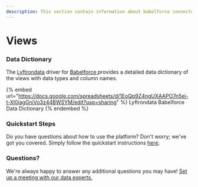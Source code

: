```yaml
---
description: This section contain information about babelforce connector views information
---
```


# Views

### Data Dictionary

The [Lyftrondata](https://www.lyftrondata.com/) driver for [Babelforce](https://www.lyftrondata.com/integration/Babelforce/)[ ](https://www.lyftrondata.com/integration/babelforce/)provides a detailed data dictionary of the views with data types and column names.

{% embed url="https://docs.google.com/spreadsheets/d/1EoQp9Z4ngUXAAPO7n5ei-t-Xl0iagGniVo3z44BWSYM/edit?usp=sharing" %}
Lyftrondata Babelforce Data Dictionary
{% endembed %}

### Quickstart Steps

Do you have questions about how to use the platform? Don't worry; we've got you covered. Simply follow the quickstart instructions [here](../../../../quickstart-steps.md).

### Questions? <a href="#questions" id="questions"></a>

We're always happy to answer any additional questions you may have! [Set up a meeting with our data experts.](https://www.lyftrondata.com/book-a-meeting/)


